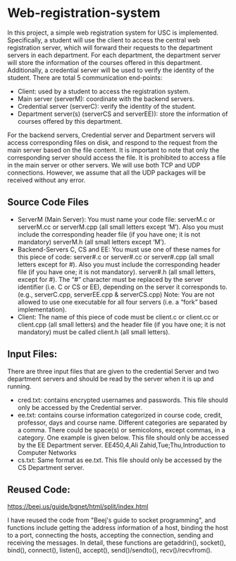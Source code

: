 # Web-registration-system

In this project, a simple web registration system for USC is implemented. Specifically, a
student will use the client to access the central web registration server, which will forward their
requests to the department servers in each department. For each department, the department
server will store the information of the courses offered in this department. Additionally, a
credential server will be used to verify the identity of the student.
There are total 5 communication end-points:
- Client: used by a student to access the registration system.
- Main server (serverM): coordinate with the backend servers.
- Credential server (serverC): verify the identity of the student.
- Department server(s) (serverCS and serverEE)): store the information of courses offered
by this department.

For the backend servers, Credential server and Department servers will access corresponding
files on disk, and respond to the request from the main server based on the file content. It is
important to note that only the corresponding server should access the file. It is prohibited to
access a file in the main server or other servers. We will use both TCP and UDP connections.
However, we assume that all the UDP packages will be received without any error.

## Source Code Files
- ServerM (Main Server): You must name your code file: serverM.c or serverM.cc
or serverM.cpp (all small letters except ‘M’). Also you must include the
corresponding header file (if you have one; it is not mandatory) serverM.h (all
small letters except ‘M’).
- Backend-Servers C, CS and EE: You must use one of these names for this piece of
code: server#.c or server#.cc or server#.cpp (all small letters except for #). Also
you must include the corresponding header file (if you have one; it is not
mandatory). server#.h (all small letters, except for #). The “#” character must be
replaced by the server identifier (i.e. C or CS or EE), depending on the server it
corresponds to. (e.g., serverC.cpp, serverEE.cpp & serverCS.cpp)
Note: You are not allowed to use one executable for all four servers (i.e. a “fork”
based implementation).
- Client: The name of this piece of code must be client.c or client.cc or client.cpp
(all small letters) and the header file (if you have one; it is not mandatory) must be
called client.h (all small letters).

## Input Files:
There are three input files that are given to the credential Server and two department
servers and should be read by the server when it is up and running.
- cred.txt: contains encrypted usernames and passwords. This file should only be
accessed by the Credential server.
- ee.txt: contains course information categorized in course code, credit, professor,
days and course name. Different categories are separated by a comma. There could
be space(s) or semicolons, except commas, in a category. One example is given
below. This file should only be accessed by the EE Department server.
EE450,4,Ali Zahid,Tue;Thu,Introduction to Computer Networks
- cs.txt: Same format as ee.txt. This file should only be accessed by the CS
Department server.

## Reused Code:
https://beej.us/guide/bgnet/html/split/index.html

I have reused the code from "Beej's guide to socket programming", and functions include getting the address information of a host, binding the host to a port, connecting the hosts, accepting the connection, sending and receiving the messages.
In detail, these functions are getaddrin(), socket(), bind(), connect(), listen(), accept(), send()/sendto(), recv()/recvfrom().
